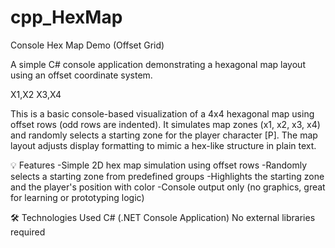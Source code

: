 # cpp_HexMap
Console Hex Map Demo (Offset Grid)

A simple C# console application demonstrating a hexagonal map layout using an offset coordinate system.

X1,X2
X3,X4

This is a basic console-based visualization of a 4x4 hexagonal map using offset rows (odd rows are indented).
It simulates map zones (x1, x2, x3, x4) and randomly selects a starting zone for the player character [P].
The map layout adjusts display formatting to mimic a hex-like structure in plain text.


💡 Features
-Simple 2D hex map simulation using offset rows
-Randomly selects a starting zone from predefined groups
-Highlights the starting zone and the player's position with color
-Console output only (no graphics, great for learning or prototyping logic)

🛠 Technologies Used
C# (.NET Console Application)
No external libraries required
